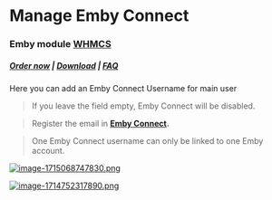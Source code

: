 # Manage Emby Connect

### Emby module **[WHMCS](https://puqcloud.com/link.php?id=77)** 

#####  [Order now](https://puqcloud.com/whmcs-module-emby.php) | [Download](https://download.puqcloud.com/WHMCS/servers/PUQ_WHMCS-Emby/) | [FAQ](https://faq.puqcloud.com/)

Here you can add an Emby Connect Username for main user

>If you leave the field empty, Emby Connect will be disabled.

>Register the email in **[Emby Connect](https://emby.media/connect.html).** 

>One Emby Connect username can only be linked to one Emby account.

[![image-1715068747830.png](https://doc.puq.info/uploads/images/gallery/2024-05/scaled-1680-/image-1715068747830.png)](https://doc.puq.info/uploads/images/gallery/2024-05/image-1715068747830.png)

[![image-1714752317890.png](https://doc.puq.info/uploads/images/gallery/2024-05/scaled-1680-/image-1714752317890.png)](https://doc.puq.info/uploads/images/gallery/2024-05/image-1714752317890.png)
